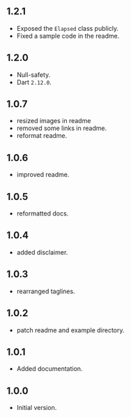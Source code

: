 ## 1.2.1

- Exposed the `Elapsed` class publicly.
- Fixed a sample code in the readme.

## 1.2.0

- Null-safety.
- Dart `2.12.0`.

## 1.0.7

- resized images in readme
- removed some links in readme.
- reformat readme.

## 1.0.6

- improved readme.

## 1.0.5
- reformatted docs.

## 1.0.4
- added disclaimer.

## 1.0.3
- rearranged taglines.

## 1.0.2
- patch readme and example directory.

## 1.0.1
- Added documentation.

## 1.0.0

- Initial version.
